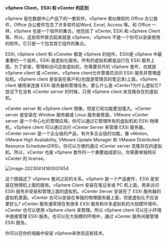 **vSphere Client，ESXi 和 vCenter 的区别**

vSphere 是在数据中心产品下的一套软件。vSphere 类似微软的 Office 办公套件，Office 办公套件包含了许多软件如Word, Excel, Access 等。和 Office 一样，vSphere 也是一个软件的集合。他包括了 vCenter, ESXi 和 vSphere Client等。所以，这些软件联合起来就是 vSphere。vSphere 不是一个你可以安装使用的软件。它只是一个包含其它组件的集合。

ESXi, vSphere client 和 vCeneter 都是 vSphere 的组件。ESXi是 vSphere 中最重要的一个组件。ESXi 是虚拟化服务。所有的虚拟机都是运行在 ESXi 服务上面。为了安装，管理和访问这些虚拟机，你需要另外的 vSphere 套件，也就是 vSphere client 或 vCenter。vSphere client允许管理员访问 ESXi 服务并管理虚拟机。vSphere client 是安装在客户机(也就是管理员的笔记本)上面。vSphere client 被用来连接 ESXi 服务器和管理任务。那么什么是 vCenter?为什么虚拟它?尝试下在没有 vCenter server 的时候，只用 vSphere client 来克隆存在的虚拟机。

vCenter server 和 vSphere client 很像，但是它和功能更加强大。vCenter server 是安装在 Window 服务器或 Linux 服务器里面。VMware vCenter server 是一个中心化的管理应用。你可以通过它管理所有的虚拟机和 ESXi 物理机。vSphere client 可以通过访问 vCenter Server 来管理 EXSi 服务器。vCenter server 是一个企业级的产品，有许多企业级的功能，像 vMotion, VMware High Availability, VMware Update Manager 和 VMware Distributed Resource Scheduler(DRS)。你可以方便的通过 vCenter server 克隆存在的虚拟机。所以，vCenter 也是 vSphere 套件的一个重要组成部分。你需要单独购买 vCenter 的 license。

![image-20230414160007454](C:\Users\11650\Documents\typora\Image\image-20230414160007454.png)

这个图描述了 vSphere 套间之前的关系。vSphere 是一个产品套件，ESXi 是安装在物理机上面的服务。vSphere Client 安装在笔记本或 PC 机上面，用来访问 ESXi 服务并安装和管理上面的虚拟机。vCenter Server 安装在了 ESXi 服务器的虚拟机里面。vCenter 也可以安装在单独的物理服务器上面，但是虚拟化不应该更好么? vCenter 服务通常用在有很多 EXSi 服务和许多虚拟机的大规模环境中。vCenter 也可以使用 vSphere client 来管理。所以 vSphere client 可以在小环境中直接管理 ESXi 服务。也可以在大规模的环境中，通过 vCenter 服务间接管理 ESXi 服务。

你可以在你的电脑中安装 vSphere来体验这些技术。